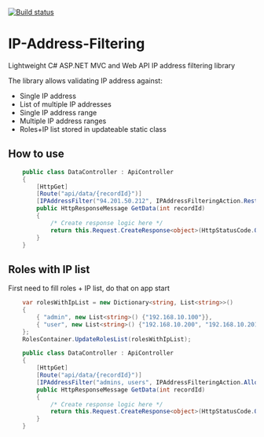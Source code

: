 [![Build status](https://ci.appveyor.com/api/projects/status/github/dejanstojanovic/IP-Address-Filtering?branch=master&svg=true)](https://ci.appveyor.com/project/dejanstojanovic/ip-address-filtering/branch/master)

# IP-Address-Filtering
Lightweight C# ASP.NET MVC and Web API IP address filtering library

The library allows validating IP address against:
* Single IP address
* List of multiple IP addresses
* Single IP address range
* Multiple IP address ranges
* Roles+IP list stored in updateable static class

## How to use

```cs
    public class DataController : ApiController
    {
        [HttpGet]
        [Route("api/data/{recordId}")]
        [IPAddressFilter("94.201.50.212", IPAddressFilteringAction.Restrict)]
        public HttpResponseMessage GetData(int recordId)
        {
            /* Create response logic here */
            return this.Request.CreateResponse<object>(HttpStatusCode.OK, new object());
        }
    }
```

## Roles with IP list

First need to fill roles + IP list, do that on app start
```cs
	var rolesWithIpList = new Dictionary<string, List<string>>()
	{
		{ "admin", new List<string>() {"192.168.10.100"}},
		{ "user", new List<string>() {"192.168.10.200", "192.168.10.201", "192.168.10.202"}}
	};
	RolesContainer.UpdateRolesList(rolesWithIpList);
```

```cs
    public class DataController : ApiController
    {
        [HttpGet]
        [Route("api/data/{recordId}")]
        [IPAddressFilter("admins, users", IPAddressFilteringAction.Allow)]
        public HttpResponseMessage GetData(int recordId)
        {
            /* Create response logic here */
            return this.Request.CreateResponse<object>(HttpStatusCode.OK, new object());
        }
    }
```